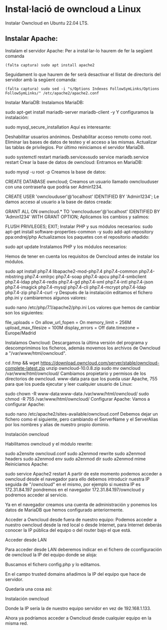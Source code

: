 # Instal·lació de owncloud a Linux

Instalar Owncloud en Ubuntu 22.04 LTS.

## Instalar Apache:

Instalam el servidor Apache:
Per a instal·lar-lo haurem de fer la següent comanda

``` (falta captura) sudo apt install apache2 ```

Seguidament lo que haurem de fer serà desactivar el llistat de directoris del servidor amb la següent comanda:

``` (falta captura) sudo sed -i "s/Options Indexes FollowSymLinks/Options FollowSymLinks/" /etc/apache2/apache2.conf ```

Instalar MariaDB:
Instalamos MariaDB:

sudo apt-get install mariadb-server mariadb-client -y
Y configuramos la instalación:

sudo mysql_secure_installation
Aquí es interesante:

Deshabilitar usuarios anónimos.
Deshabilitar acceso remoto como root.
Eliminar las bases de datos de testeo y el acceso a las mismas.
Actualizar las tablas de privilegios.
Por último reiniciamos el servidor MariaDB.

sudo systemctl restart mariadb.service` o `sudo service mariadb.service restart
Crear la base de datos de owncloud:
Entramos en MariaDB:

sudo mysql -u root -p
Creamos la base de datos:

CREATE DATABASE owncloud;
Creamos un usuario llamado ownclouduser con una contraseña que podría ser Admin1234.

CREATE USER 'ownclouduser'@'localhost' IDENTIFIED BY 'Admin1234';
Le damos acceso al usuario a la base de datos creada:

GRANT ALL ON owncloud.* TO 'ownclouduser'@'localhost' IDENTIFIED BY 'Admin1234' WITH GRANT OPTION;
Aplicamos los cambios y salimos:

FLUSH PRIVILEGES;
EXIT;
Instalar PHP y sus módulos necesarios:
sudo apt-get install software-properties-common -y
sudo add-apt-repository ppa:ondrej/php
Actualizamos los paquetes con el repositorio añadido:

sudo apt update
Instalamos PHP y los módulos necesarios:

Hemos de tener en cuenta los requisitos de Owncloud antes de instalar los módulos.

sudo apt install php7.4 libapache2-mod-php7.4 php7.4-common php7.4-mbstring php7.4-xmlrpc php7.4-soap php7.4-apcu php7.4-smbclient php7.4-ldap php7.4-redis php7.4-gd php7.4-xml php7.4-intl php7.4-json php7.4-imagick php7.4-mysql php7.4-cli php7.4-mcrypt php7.4-ldap php7.4-zip php7.4-curl -y
Después de la instalación editamos el fichero php.ini y cambiaremos algunos valores:

sudo nano /etc/php/7.1/apache2/php.ini
Los valores que hemos de cambiar son los siguientes:

file_uploads = On allow_url_fopen = On memory_limit = 256M upload_max_filesize = 100M display_errors = Off date.timezone = Europe/Madrid

Instalamos Owncloud:
Descargamos la última versión del programa y descomprimimos los ficheros, además movemos los archivos de Owncloud a "/var/www/html/owncloud".

cd /tmp && wget https://download.owncloud.com/server/stable/owncloud-complete-latest.zip
unzip owncloud-10.0.8.zip
sudo mv owncloud /var/www/html/owncloud/
Cambiamos propietario y permisos de los directorios de owncloud. www-data para que los pueda usar Apache, 755 para que los pueda ejecutar y leer cualquier usuario de Linux:

sudo chown -R www-data:www-data /var/www/html/owncloud/
sudo chmod -R 755 /var/www/html/owncloud/
Configurar Apache:
Vamos a configurar Apache:

sudo nano /etc/apache2/sites-available/owncloud.conf
Debemos dejar un fichero como el siguiente, pero cambiando el ServerName y el ServerAlias por los nombres y alias de nuestro propio dominio.

Instalación owncloud

Habilitamos owncloud y el módulo rewrite:

sudo a2ensite owncloud.conf
sudo a2enmod rewrite
sudo a2enmod headers
sudo a2enmod env
sudo a2enmod dir
sudo a2enmod mime
Reiniciamos Apache:

sudo service Apache2 restart
A partir de este momento podemos acceder a owncloud desde el navegador para ello debemos introducir nuestra IP seguida de "/owncloud" en el mismo, por ejemplo si nuestra IP es 172.31.84.197 pondremos en el navegador 172.31.84.197/owncloud y podremos acceder al servicio.

Ya en el navegador creamos una cuenta de administración y ponemos los datos de MariaDB que hemos configurado anteriormente.

Acceder a Owncloud desde fuera de nuestro equipo:
Podemos acceder a nuestro owncloud desde la red local o desde Internet, para Internet deberás conocer la IP pública del equipo o del router bajo el que está.

Acceder desde LAN

Para acceder desde LAN deberemos indicar en el fichero de cconfiguración de owncloud la IP del equipo donde se aloja:

Buscamos el fichero config.php y lo editamos.

En el campo trusted domains añadimos la IP del equipo que hace de servidor.

Quedaría una cosa así:

Instalación owncloud

Donde la IP sería la de nuestro equipo servidor en vez de 192.168.1.133.

Ahora ya podríamos acceder a Owncloud desde cualquier equipo en la misma red.
